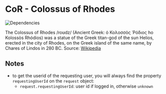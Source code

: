# CoR - Colossus of Rhodes
![Dependencies][david-badge]

The Colossus of Rhodes /roʊdz/ (Ancient Greek: ὁ Κολοσσὸς Ῥόδιος ho Kolossòs Rhódios) was a statue of the Greek titan-god of the sun Helios, erected in the city of Rhodes, on the Greek island of the same name, by Chares of Lindos in 280 BC. Source: [Wikipedia](https://en.wikipedia.org/wiki/Colossus_of_Rhodes)


## Notes

* to get the userid of the requesting user, you will always find the property `requestingUserId` on the `request` object:
    * `request.requestingUserId`: user id if logged in, otherwise `unknown`


[david-badge]: https://david-dm.org/locator-kn/cor.svg
